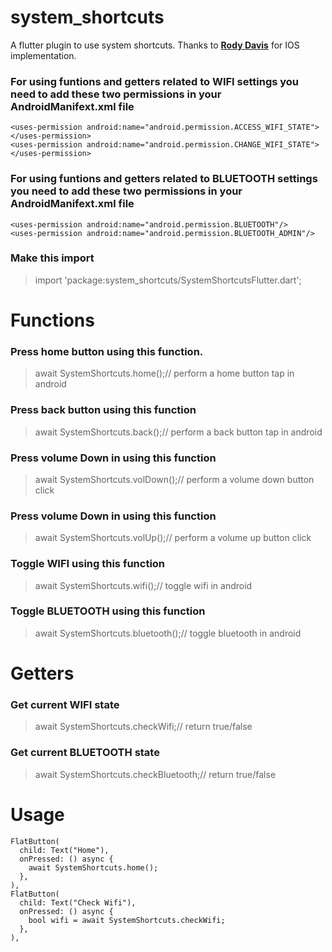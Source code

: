 # system_shortcuts

A flutter plugin to use system shortcuts.
Thanks to **[Rody Davis](https://github.com/rodydavis)** for IOS implementation.

### For using funtions and getters related to WIFI settings you need to add these two permissions in your AndroidManifext.xml file
```
<uses-permission android:name="android.permission.ACCESS_WIFI_STATE"></uses-permission>
<uses-permission android:name="android.permission.CHANGE_WIFI_STATE"></uses-permission>
```

### For using funtions and getters related to BLUETOOTH settings you need to add these two permissions in your AndroidManifext.xml file
```
<uses-permission android:name="android.permission.BLUETOOTH"/>
<uses-permission android:name="android.permission.BLUETOOTH_ADMIN"/>
```
### Make this import 

> import 'package:system_shortcuts/SystemShortcutsFlutter.dart';

# Functions 

### Press home button using this function.

> await SystemShortcuts.home();// perform a home button tap in android

### Press back button using this function

> await SystemShortcuts.back();// perform a back button tap in android

### Press volume Down in using this function

> await SystemShortcuts.volDown();// perform a volume down button click

### Press volume Down in using this function

> await SystemShortcuts.volUp();// perform a volume up button click

### Toggle WIFI using this function

> await SystemShortcuts.wifi();// toggle wifi in android 

### Toggle BLUETOOTH using this function

> await SystemShortcuts.bluetooth();// toggle bluetooth in android 

# Getters

### Get current WIFI state

> await SystemShortcuts.checkWifi;// return true/false

### Get current BLUETOOTH state

> await SystemShortcuts.checkBluetooth;// return true/false

# Usage
```
FlatButton(
  child: Text("Home"),
  onPressed: () async {
    await SystemShortcuts.home();
  },
),
FlatButton(
  child: Text("Check Wifi"),
  onPressed: () async {
    bool wifi = await SystemShortcuts.checkWifi;
  },
),
```
